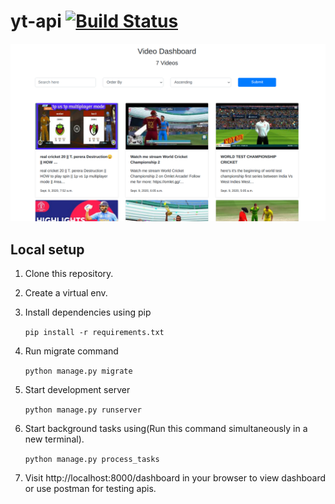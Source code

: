 # yt-api  [![Build Status](https://travis-ci.org/karn21/yt-api.svg?branch=master)](https://travis-ci.org/karn21/yt-api)

![Dashboard](https://github.com/karn21/yt-api/blob/master/etc/dashboard-screenshot.png)

## Local setup
1. Clone this repository.
2. Create a virtual env.
3. Install dependencies using pip

    `pip install -r requirements.txt`
4. Run migrate command

    `python manage.py migrate`
5. Start development server

    `python manage.py runserver`
6. Start background tasks using(Run this command simultaneously in a new terminal).

    `python manage.py process_tasks`
    
7. Visit http://localhost:8000/dashboard in your browser to view dashboard or use postman for testing apis.

